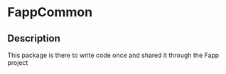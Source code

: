 # FappCommon

## Description
This package is there to write code once and shared it
through the Fapp project